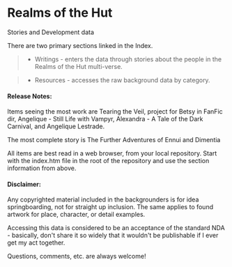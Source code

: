 Realms of the Hut
====

Stories and Development data

There are two primary sections linked in the Index.

> * Writings - enters the data through stories about the people in the Realms of the Hut multi-verse.

> * Resources - accesses the raw background data by category.

#### Release Notes:

Items seeing the most work are Tearing the Veil, project for Betsy in FanFic dir, Angelique - Still Life with Vampyr, Alexandra - A Tale of the Dark Carnival, and Angelique Lestrade.

The most complete story is The Further Adventures of Ennui and Dimentia

All items are best read in a web browser, from your local repository. Start with the index.htm file in the root of the repository and use the section information from above.

#### Disclaimer:

Any copyrighted material included in the backgrounders is for idea springboarding, not for straight up inclusion. The same applies to found artwork for place, character, or detail examples.

Accessing this data is considered to be an acceptance of the standard NDA - basically, don't share it so widely that it wouldn't be publishable if I ever get my act together.

Questions, comments, etc. are always welcome!
